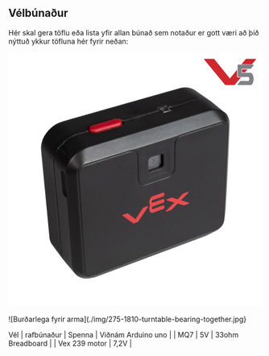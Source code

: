 ## Vélbúnaður
Hér skal gera töflu eða lista yfir allan búnað sem notaður er gott væri að þið nýttuð ykkur töfluna hér fyrir neðan:

![Mynd og litagreinir](./img/visionsensor.jpg)

![Burðarlega fyrir arma](./img/275-1810-turntable-bearing-together.jpg}

 Vél | rafbúnaður | Spenna | Viðnám
 Arduino uno | | 
 MQ7 | 5V | 33ohm 
 Breadboard | | 
 Vex 239 motor | 7,2V |
